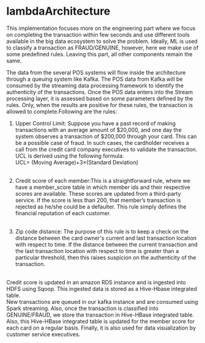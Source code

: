 # lambdaArchitecture
This implementation focuses more on the engineering part where we focus on completing the transaction within few seconds and use different tools available in the big data ecosystem to solve the problem. Ideally, ML is used to classify a transaction as FRAUD/GENUINE, however, here we make use of some predefined rules. Leaving this part, all other components remain the same. <br/>

The data from the several POS systems will flow inside the architecture through a queuing system like Kafka. The POS data from Kafka will be consumed by the streaming data processing framework to identify the authenticity of the transactions. Once the POS data enters into the Stream processing layer, it is assessed based on some parameters defined by the rules. Only, when the results are positive for these rules, the transaction is allowed to complete.Following are the rules:<br/>
1. Upper Control Limit: Suppose you have a past record of making transactions with an average amount of $20,000, and one day the system observes a transaction of $200,000 through your card. This can be a possible case of fraud. In such cases, the cardholder receives a call from the credit card company executives to validate the transaction. UCL is derived using the following formula:<br/>
UCL= (Moving Average)+3×(Standard Deviation)<br/><br/>

2. Credit score of each member:This is a straightforward rule, where we have a member_score table in which member ids and their respective scores are available. These scores are updated from a third-party service. If the score is less than 200, that member’s transaction is rejected as he/she could be a defaulter. This rule simply defines the financial reputation of each customer.<br/><br/>

3. Zip code distance: The purpose of this rule is to keep a check on the distance between the card owner's current and last transaction location with respect to time. If the distance between the current transaction and the last transaction location with respect to time is greater than a particular threshold, then this raises suspicion on the authenticity of the transaction.<br/><br/>

Credit score is updated in an amazon RDS instance and is ingested into HDFS using Sqoop. This ingested data is stored as a Hive-Hbase integrated table.<br/>
New transactions are queued in our kafka instance and are consumed using Spark streaming. Also, once the transaction is classified into GENUINE/FRAUD, we store the transaction in Hive-HBase integrated table.<br/>
Also, this Hive-HBase integrated table is updated for the member score for each card on a regular basis. Finally, it is also used for data visualization by customer service executives. <br/>



